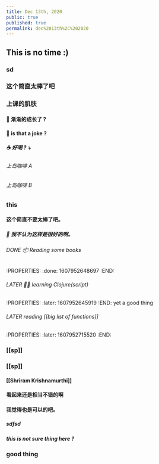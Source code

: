 ```yaml
---
title: Dec 13th, 2020
public: true
published: true
permalink: dec%2013th%2C%202020
---
```


## This is no time :)
### sd
### 这个简直太棒了吧
### 上课的肌肤
#### 🌿 渐渐的成长了 ?
#### 🤡 is that a joke ?
##### ☕️ 好喝 ? ⤵️
###### 上岛咖啡 A
###### 上岛咖啡 B
### this
#### 这个简直不要太棒了吧。
##### 🚀 我不认为这样是很好的啊。
###### DONE 📦 Reading some books
:PROPERTIES:
:done: 1607952648697
:END:
###### LATER 👨‍💻 learning Clojure(script)
:PROPERTIES:
:later: 1607952645919
:END:
yet a good thing
###### LATER reading [[big list of functions]]
:PROPERTIES:
:later: 1607952715520
:END:
### [[sp]]
### [[sp]]
#### [[Shriram Krishnamurthi]]
#### 看起来还是相当不错的啊
#### 我觉得也是可以的吧。
##### sdfsd
##### this is not sure thing here ?
### good thing